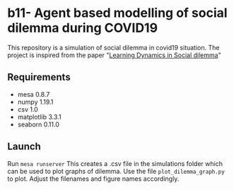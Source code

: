 # b11- Agent based modelling of social dilemma during COVID19

This repository is a simulation of social dilemma in covid19 situation. The project is inspired from the paper "[Learning Dynamics in Social dilemma](https://www.pnas.org/content/99/suppl_3/7229)" 

## Requirements

* mesa 0.8.7
* numpy 1.19.1
* csv 1.0
* matplotlib 3.3.1
* seaborn 0.11.0

## Launch

Run ```mesa runserver```
This creates a .csv file in the simulations folder which can be used to plot graphs of dilemma. Use the file ```plot_dilemma_graph.py``` to plot. Adjust the filenames and figure names accordingly.



